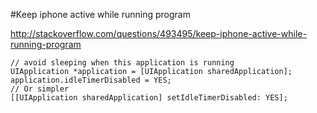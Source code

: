 #Keep iphone active while running program

http://stackoverflow.com/questions/493495/keep-iphone-active-while-running-program

	// avoid sleeping when this application is running
	UIApplication *application = [UIApplication sharedApplication];
	application.idleTimerDisabled = YES;
	// Or simpler
	[[UIApplication sharedApplication] setIdleTimerDisabled: YES];